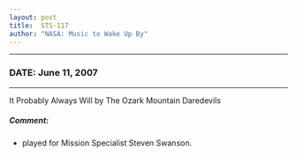 ```yaml
---
layout: post
title:  STS-117
author: "NASA: Music to Wake Up By"
---
```


----
### DATE: June 11, 2007
----
It Probably Always Will by The Ozark Mountain Daredevils

##### Comment:
* played for Mission Specialist Steven Swanson.
